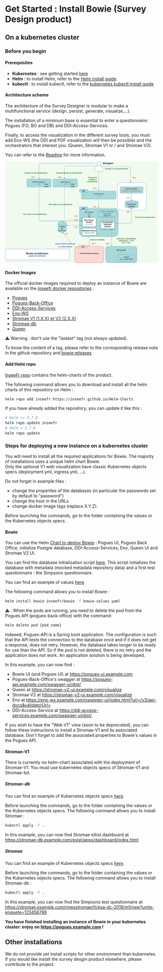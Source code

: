 # Get Started : Install Bowie (Survey Design product)

## On a kubernetes cluster

### Before you begin

#### Prerequisites

- **Kubernetes** : see getting started [here](https://kubernetes.io/docs/setup/)
- **Helm** : to install Helm, refer to the [Helm install guide](https://github.com/helm/helm#install)
- **kubectl** : to install kubectl, refer to the [kubernetes kubectl install guide](https://kubernetes.io/docs/tasks/tools/)

#### Architecture scheme

The architecture of the Survey Designer is modular to make a multifunctional service (design, persist, generate, visualize,...).

The installation of a minimum base is essential to enter a questionnaire: Pogues (FO, BO and DB) and DDI-Access-Services.

Finally, to access the visualization in the different survey tools, you must add Eno-WS (the DDI and PDF visualization will then be possible) and the orchestrators that interest you: (Queen, Stromae V1 or / and Stromae V2).

You can refer to the [Readme](./README.md) for more information.

![Bowie architecture scheme](./deploiement/bowie-archi-github.jpg)

#### Docker Images

The official docker images required to deploy an instance of Bowie are available on the [inseefr docker repositories](https://hub.docker.com/u/inseefr) :

- [Pogues](https://hub.docker.com/r/inseefr/pogues/tags)
- [Pogues-Back-Office](https://hub.docker.com/r/inseefr/pogues-back-office)
- [DDI-Access-Services](https://hub.docker.com/r/inseefr/ddi-access-services/tags)
- [Eno-WS](https://hub.docker.com/r/inseefr/eno-ws/tags)
- [Stromae V1 (1.X.X) et V2 (2.X.X)](https://hub.docker.com/r/inseefr/stromae/tags)
- [Stromae-db](https://hub.docker.com/r/inseefr/stromae-db/tags)
- [Queen](https://hub.docker.com/r/inseefr/queen)

:warning: Warning : don't use the "lastest" tag (not always updated).

To know the content of a tag, please refer to the corresponding release note in the github repository and [bowie releases](https://github.com/InseeFr/Bowie/releases)

#### Add Helm repo

[InseeFr repo](https://github.com/inseefr/Helm-charts) contains the helm-charts of the product.

The following command allows you to download and install all the helm charts of this repository on Helm :

```bash
helm repo add inseefr https://inseefr.github.io/Helm-Charts
```

If you have already added the repository, you can update it like this :

```bash
# Helm >= 3.7.0
helm repo update inseefr
# Helm < 3.7.0
helm repo update
```

### Steps for deploying a new instance on a kubernetes cluster

You will need to install all the required applications for Bowie. The majority of installations uses a unique helm chart Bowie.  
Only the optional V1 web visualization have classic Kubernetes objects specs (deployment.yml, ingress.yml, ...).

Do not forget in example files :

- change the properties of the databases (in particular the passwords set by default to "password")
- change the host in the URLs
- change docker image tags (replace X.Y.Z).

Before launching the commands, go to the folder containing the values or the Kubernetes objects specs.

#### Bowie

You can use the Helm [Chart to deploy Bowie](https://github.com/InseeFr/Helm-Charts/tree/main/charts/bowie) : Pogues UI, Pogues Back Office, initialize Postgre database, DDI-Access-Services, Eno, Queen UI and Stromae V2 UI.

You can find the database initialization script [here](./deploiement/Pogues/pogues-bdd-backup.sql). This script initializes the database with metadata (mocked metadata repository data) and a first test questionnaire : the Simpsons questionnaire.

You can find an example of values [here](./deploiement/values-bowie.yaml).

The following command allows you to install Bowie :

```bash
helm install bowie inseefr/bowie -f bowie-values.yaml
```

:warning: : When the pods are running, you need to delete the pod from the Pogues API (pogues-back-office) with the command:

```bash
helm delete pod {pod_name}
```

Indeeed, Pogues-API is a Spring boot application. The configuration is such that the API tests the connection to the database once and if it does not get a response, does not retry. However, the database takes longer to be ready for use than the API. So if the pod is not deleted, there is no retry and the application does not work.
An application solution is being developed.

In this example, you can now find :

- Bowie UI (and Pogues UI) at https://pogues-ui.example.com
- Pogues-Back-Office's swagger at https://pogues-api.example.com/swagger-ui/dist/
- Queen at https://stromae-v2-ui.example.com/visualize
- Stromae V2 at https://stromae-v2-ui.example.com/visualize
- Eno at https://eno-ws.example.com/swagger-ui/index.html?url=/v3/api-docs&validatorUrl=
- DDI-Access-Service at https://ddi-access-services.example.com/swagger-ui/dist/

If you wish to have the "Web V1" view (soon to be deprecated), you can follow these instructions to install a Stromae-V1 and its associated database. Don't forget to add the associated properties to Bowie's values in the Pogues API.

#### Stromae-V1

There is currently no helm-chart associated with the deployment of Stromae-V1. You must use kubernetes objects specs of Stromae-V1 and Stromae-bd.

##### Stromae-db

You can find an example of Kubernetes objects specs [here](./deploiement/Stromae-db/).

Before launching the commands, go to the folder containing the values or the Kubernetes objects specs.
The following command allows you to install Stromae :

```bash
kubectl apply -f .
```

In this example, you can now find Stromae eXist dashboard at https://stromae-db.example.com/exist/apps/dashboard/index.html

##### Stromae

You can find an example of Kubernetes objects specs [here](./deploiement/Stromae-V1/).

Before launching the commands, go to the folder containing the values or the Kubernetes objects specs.
The following command allows you to install Stromae-db :

```bash
kubectl apply -f .
```

In this example, you can now find the Simpsons test questionnaire at https://stromae.example.com/rmesstromae/fr/esa-dc-2018/m1/new?unite-enquete=123456789

**You have finished installing an instance of Bowie in your kubernetes cluster: enjoy on https://pogues.example.com !**

## Other installations

We do not provide yet install scripts for other environment than kubernetes. If you would like install the survey desgin product elsewhere, please contribute to the project.
